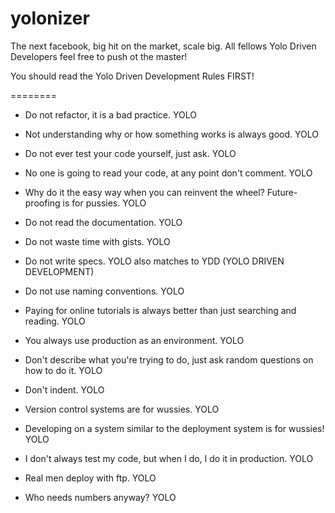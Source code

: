 yolonizer
=========

The next facebook, big hit on the market, scale big. All fellows Yolo Driven Developers feel free to push ot the master!



You should read the Yolo Driven Development Rules FIRST!

========

* Do not refactor, it is a bad practice. YOLO
 
* Not understanding why or how something works is always good. YOLO
 
* Do not ever test your code yourself, just ask. YOLO
 
* No one is going to read your code, at any point don't comment. YOLO
 
* Why do it the easy way when you can reinvent the wheel? Future-proofing is for pussies. YOLO

* Do not read the documentation. YOLO
 
* Do not waste time with gists. YOLO
 
* Do not write specs. YOLO also matches to YDD (YOLO DRIVEN DEVELOPMENT)
 
* Do not use naming conventions. YOLO
 
* Paying for online tutorials is always better than just searching and reading. YOLO
 
* You always use production as an environment. YOLO
 
* Don't describe what you're trying to do, just ask random questions on how to do it. YOLO
 
* Don't indent. YOLO
 
* Version control systems are for wussies. YOLO
 
* Developing on a system similar to the deployment system is for wussies! YOLO
 
* I don't always test my code, but when I do, I do it in production. YOLO
 
* Real men deploy with ftp. YOLO

* Who needs numbers anyway? YOLO
